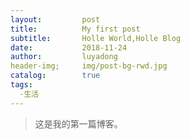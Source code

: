 ```yaml
---
layout:         post
title:          My first post
subtitle:       Holle World,Holle Blog
date:           2018-11-24
author:         luyadong
header-img;     img/post-bg-rwd.jpg
catalog:        true
tags:
  -生活
---
```



>这是我的第一篇博客。
